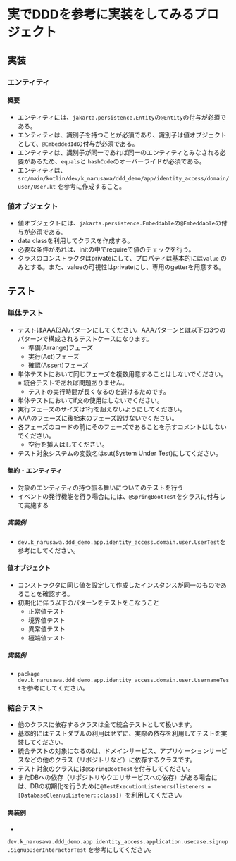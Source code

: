 # 実でDDDを参考に実装をしてみるプロジェクト

## 実装

### エンティティ

#### 概要

- エンティティには、`jakarta.persistence.Entity`の`@Entity`の付与が必須である。
- エンティティは、識別子を持つことが必須であり、識別子は値オブジェクトとして、`@EmbeddedId`の付与が必須である。
- エンティティは、識別子が同一であれば同一のエンティティとみなされる必要があるため、`equals`と
  `hashCode`のオーバーライドが必須である。
- エンティティは、`src/main/kotlin/dev/k_narusawa/ddd_demo/app/identity_access/domain/user/User.kt`
  を参考に作成すること。

### 値オブジェクト

- 値オブジェクトには、`jakarta.persistence.Embeddable`の`@Embeddable`の付与が必須である。
- data classを利用してクラスを作成する。
- 必要な条件があれば、initの中でrequireで値のチェックを行う。
- クラスのコンストラクタはprivateにして、プロパティは基本的には`value`
  のみとする。また、valueの可視性はprivateにし、専用のgetterを用意する。

## テスト

### 単体テスト

- テストはAAA(3A)パターンにしてください。AAAパターンとは以下の3つのパターンで構成されるテストケースになります。
    - 準備(Arrange)フェーズ
    - 実行(Act)フェーズ
    - 確認(Assert)フェーズ
- 単体テストにおいて同じフェーズを複数用意することはしないでください。 ※ 統合テストであれば問題ありません。
    - テストの実行時間が長くなるのを避けるためです。
- 単体テストにおいてif文の使用はしないでください。
- 実行フェーズのサイズは1行を超えないようにしてください。
- AAAのフェーズに後始末のフェーズ設けないでください。
- 各フェーズのコードの前にそのフェーズであることを示すコメントはしないでください。
    - 空行を挿入はしてください。
- テスト対象システムの変数名はsut(System Under Test)にしてください。

#### 集約・エンティティ

- 対象のエンティティの持つ振る舞いについてのテストを行う
- イベントの発行機能を行う場合にには、`@SpringBootTest`をクラスに付与して実施する

##### 実装例

- `dev.k_narusawa.ddd_demo.app.identity_access.domain.user.UserTest`を参考にしてください。

#### 値オブジェクト

- コンストラクタに同じ値を設定して作成したインスタンスが同一のものであることを確認する。
- 初期化に伴う以下のパターンをテストをこなうこと
    - 正常値テスト
    - 境界値テスト
    - 異常値テスト
    - 極端値テスト

##### 実装例

- `package dev.k_narusawa.ddd_demo.app.identity_access.domain.user.UsernameTest`を参考にしてください。

### 結合テスト

- 他のクラスに依存するクラスは全て統合テストとして扱います。
- 基本的にはテストダブルの利用はせずに、実際の依存を利用してテストを実装してください。
- 統合テストの対象になるのは、ドメインサービス、アプリケーションサービスなどの他のクラス（リポジトリなど）に依存するクラスです。
- テスト対象のクラスには`@SpringBootTest`を付与してください。
- またDBへの依存（リポジトリやクエリサービスへの依存）がある場合には、DBの初期化を行うために`@TestExecutionListeners(listeners = [DatabaseCleanupListener::class])
  `を利用してください。

#### 実装例

-

`dev.k_narusawa.ddd_demo.app.identity_access.application.usecase.signup.SignupUserInteractorTest`
を参考にしてください。
